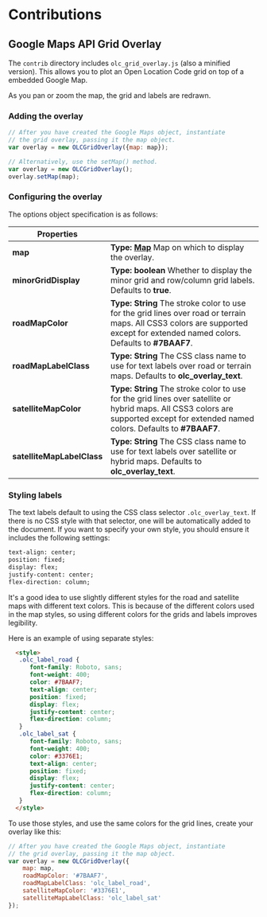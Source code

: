 # Contributions

## Google Maps API Grid Overlay

The `contrib` directory includes `olc_grid_overlay.js` (also a minified version). This allows you to plot an Open Location Code grid on top of a embedded Google Map.

As you pan or zoom the map, the grid and labels are redrawn.

### Adding the overlay

```javascript
// After you have created the Google Maps object, instantiate
// the grid overlay, passing it the map object.
var overlay = new OLCGridOverlay({map: map});

// Alternatively, use the setMap() method.
var overlay = new OLCGridOverlay();
overlay.setMap(map);
```

### Configuring the overlay

The options object specification is as follows:

| Properties ||
|---|---|
| **map** | **Type: [Map](https://developers.google.com/maps/documentation/javascript/3.exp/reference#Map)** Map on which to display the overlay. |
| **minorGridDisplay** |**Type: boolean** Whether to display the minor grid and row/column grid labels. Defaults to **true**. |
| **roadMapColor** |**Type: String** The stroke color to use for the grid lines over road or terrain maps. All CSS3 colors are supported except for extended named colors. Defaults to **#7BAAF7**. |
| **roadMapLabelClass** | **Type: String** The CSS class name to use for text labels over road or terrain maps. Defaults to **olc_overlay_text**. |
| **satelliteMapColor** | **Type: String** The stroke color to use for the grid lines over satellite or hybrid maps. All CSS3 colors are supported except for extended named colors. Defaults to **#7BAAF7**. |
| **satelliteMapLabelClass** | **Type: String** The CSS class name to use for text labels over satellite or hybrid maps. Defaults to **olc_overlay_text**. |

### Styling labels
The text labels default to using the CSS class selector `.olc_overlay_text`. If there is no CSS style with that selector, one will be automatically added to the document. If you want to specify your own style, you should ensure it includes the following settings:

```html
text-align: center;
position: fixed;
display: flex;
justify-content: center;
flex-direction: column;
```

It's a good idea to use slightly different styles for the road and satellite maps with different text colors. This is because of the different colors used in the map styles, so using different colors for the grids and labels improves legibility.

Here is an example of using separate styles:
```html
  <style>
   .olc_label_road {
      font-family: Roboto, sans;
      font-weight: 400;
      color: #7BAAF7;
      text-align: center;
      position: fixed;
      display: flex;
      justify-content: center;
      flex-direction: column;
   }
   .olc_label_sat {
      font-family: Roboto, sans;
      font-weight: 400;
      color: #3376E1;
      text-align: center;
      position: fixed;
      display: flex;
      justify-content: center;
      flex-direction: column;
   }
  </style>
```

To use those styles, and use the same colors for the grid lines, create your overlay like this:

```javascript
// After you have created the Google Maps object, instantiate
// the grid overlay, passing it the map object.
var overlay = new OLCGridOverlay({
    map: map,
    roadMapColor: '#7BAAF7',
    roadMapLabelClass: 'olc_label_road',
    satelliteMapColor: '#3376E1',
    satelliteMapLabelClass: 'olc_label_sat'
});
```
